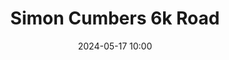 ---
title: Simon Cumbers 6k Road
location: Claremont Stadium, Navan, Co. Meath
date: 2024-05-17 10:00
latitude: 53.642135
longitude: -6.700457
results:
  - place: 1
    name: Pat Collins
    time: 32m 07s
    note: M70     
---